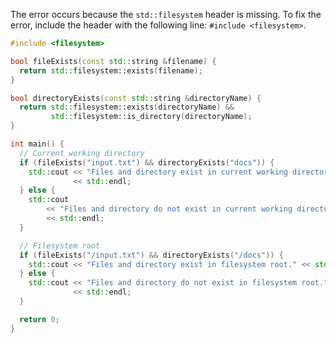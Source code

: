 The error occurs because the `std::filesystem` header is missing. To fix the error, include the header with the following line: `#include <filesystem>`.

```cpp
#include <filesystem>

bool fileExists(const std::string &filename) {
  return std::filesystem::exists(filename);
}

bool directoryExists(const std::string &directoryName) {
  return std::filesystem::exists(directoryName) &&
         std::filesystem::is_directory(directoryName);
}

int main() {
  // Current working directory
  if (fileExists("input.txt") && directoryExists("docs")) {
    std::cout << "Files and directory exist in current working directory."
              << std::endl;
  } else {
    std::cout
        << "Files and directory do not exist in current working directory."
        << std::endl;
  }

  // Filesystem root
  if (fileExists("/input.txt") && directoryExists("/docs")) {
    std::cout << "Files and directory exist in filesystem root." << std::endl;
  } else {
    std::cout << "Files and directory do not exist in filesystem root."
              << std::endl;
  }

  return 0;
}
```
